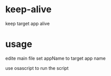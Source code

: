 # keep-alive
keep target app alive

# usage
edite main file set appName to target app name

use osascript to run the script

